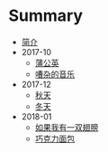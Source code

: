 # Summary

* [简介](README.md)
* 2017-10
  * [蒲公英](pu-gong-ying.md)
  * [嘈杂的音乐](noisy.md)
* 2017-12
  * [秋天](qiu-tian.md)
  * [冬天](dong-tian.md)
* 2018-01
  * [如果我有一双翅膀](wing.md)
  * [巧克力面包](chocolate-bread.md)
